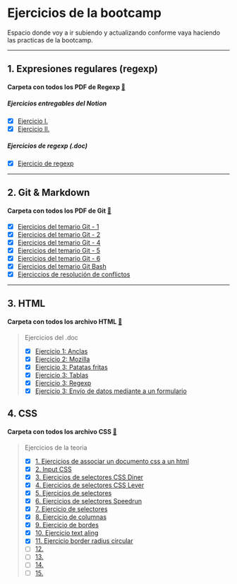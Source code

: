 # Ejercicios de la bootcamp

Espacio donde voy a ir subiendo y actualizando conforme vaya haciendo las practicas de la bootcamp.

---

## 1. Expresiones regulares (regexp)

#### Carpeta con todos los PDF de Regexp [📁](</1.%20Expresiones%20regulares%20(regexp)/>)

##### Ejercicios entregables del Notion

- [x] [Ejercicio I.](</1.%20Expresiones%20regulares%20(regexp)/Expresiones%20Regulares%20Ejercicio%20I.pdf>)
- [x] [Ejercicio II.](</1.%20Expresiones%20regulares%20(regexp)/Expresiones%20Regulares%20Ejercicio%20II.pdf>)

##### Ejercicios de regexp (.doc)

- [x] [Ejercicio de regexp](</1.%20Expresiones%20regulares%20(regexp)/Ejercicios%20de%20regexp.pdf>)

---

## 2. Git & Markdown

#### Carpeta con todos los PDF de Git [📁](/2.%20Git%20&%20Markdown/)

- [x] [Ejercicios del temario Git - 1](/2.%20Git%20&%20Markdown/Ejercicios%20-%20Temario%20Git%20Ejercicio%201%20.pdf)
- [x] [Ejercicios del temario Git - 2](/2.%20Git%20&%20Markdown/Ejercicios%20-%20Temario%20Git%20Ejercicio%202.pdf)
- [x] [Ejercicios del temario Git - 4](/2.%20Git%20&%20Markdown/Ejercicios%20-%20Temario%20Git%20Ejercicio%204.pdf)
- [x] [Ejercicios del temario Git - 5](/2.%20Git%20&%20Markdown/Ejercicios%20-%20Temario%20Git%20Ejercicio%205.pdf)
- [x] [Ejercicios del temario Git - 6](/2.%20Git%20&%20Markdown/Ejercicios%20-%20Temario%20Git%20Ejercicio%206.pdf)
- [x] [Ejercicios del temario Git Bash ](/2.%20Git%20&%20Markdown/Ejercicios%20-%20Temario%20Git%20Ejercicio%20de%20Git%20bash.pdf)
- [x] [Ejerciccios de resolución de conflictos](/2.%20Git%20&%20Markdown/Ejercicios%20de%20resolución%20de%20conflictos.pdf)

---

## 3. HTML

#### Carpeta con todos los archivo HTML [📁](/3.%20HTML/)

> Ejercicios del .doc
>
> - [x] [Ejercicio 1: Anclas](/3.%20HTML/Ejercicios%20doc/anclas.html)
> - [x] [Ejercicio 2: Mozilla](/3.%20HTML/Ejercicios%20doc/mozilla.html)
> - [x] [Ejercicio 3: Patatas fritas](/3.%20HTML/Ejercicios%20doc/patatas_fritas.html)
> - [x] [Ejercicio 3: Tablas](/3.%20HTML/Ejercicios%20doc/tablas.html)
> - [x] [Ejercicio 3: Regexp](/3.%20HTML/Ejercicios%20doc/Regexp.html)
> - [x] [Ejercicio 3: Envío de datos mediante a un formulario](/3.%20HTML/Ejercicios%20doc/Envío%20de%20datos%20mediante%20a%20un%20formulario.html)

## 4. CSS

#### Carpeta con todos los archivo CSS [📁](./4.%20CSS/)

> Ejercicios de la teoria
>
> - [x] [1. Ejercicios de associar un documento css a un html](/4.%20CSS/1.%20Ejercicios%20de%20associar%20un%20documento%20css%20a%20un%20html/)
> - [x] [2. Input CSS](/4.%20CSS/2.%20Input%20CSS/index.html)
> - [x] [3. Ejercicios de selectores CSS Diner](/4.%20CSS/3.%20Ejercicios%20de%20selectores%20CSS%20Diner/respuestas.md)
> - [x] [4. Ejercicios de selectores CSS Lever](/4.%20CSS/4.%20Ejercicios%20de%20selectores%20CSS%20Lever/respuestas.md)
> - [x] [5. Ejercicios de selectores](/4.%20CSS/5.%20Ejercicios%20de%20selectores/)
> - [x] [6. Ejercicios de selectores Speedrun](/4.%20CSS/6.%20Ejercicios%20de%20selectores%20Speedrun/respuestas.md)  
> - [x] [7. Ejercicio de selectores](./4.%20CSS/7.%20Ejercicio%20de%20selectores/soluciones.md)  
> - [x] [8. Ejercicio de columnas](./4.%20CSS/8.%20Ejercicio%20de%20columnas/index.html)  
> - [x] [9. Ejercicio de bordes](./4.%20CSS/9.%20Ejercicio%20de%20bordes/index.html)  
> - [x] [10. Ejercicio text aling](./4.%20CSS/10.%20Ejercicio%20text%20aling/)  
> - [x] [11. Ejercicio border radius circular](./4.%20CSS/11.%20Ejercicio%20border%20radius%20circular/)  
> - [ ] [12. ]()  
> - [ ] [13. ]()  
> - [ ] [14. ]()  
> - [ ] [15. ]()  
 
